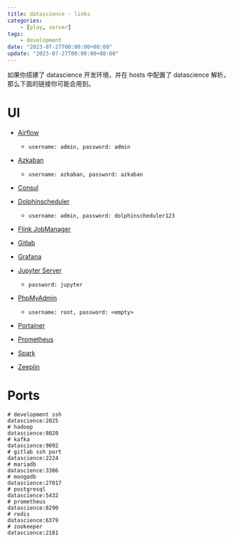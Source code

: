 ```yaml
---
title: datascience - links
categories: 
    - [play, server]
tags:
    - development
date: "2023-07-27T00:00:00+08:00"
update: "2023-07-27T00:00:00+08:00"
---
```

如果你搭建了 datascience 开发环境，并在 hosts 中配置了 datascience 解析，那么下面的链接你可能会用到。
# UI
- [Airflow](http://datascience:8208)
    - `username: admin, password: admin`

- [Azkaban](http://datascience:8261)
    - `username: azkaban, password: azkaban`
- [Consul](http://datascience:8500)
- [Dolphinscheduler](http://datascience:12345/dolphinscheduler/ui)
    - `username: admin, password: dolphinscheduler123`

- [Flink JobManager](http://datascience:8220)
- [Gitlab](http://datascience:8929)
- [Grafana](http://datascience:3000)
- [Jupyter Server](http://datascience:8285)
    - `password: jupyter`
- [PhpMyAdmin](http://datascience:8283)
    - `username: root, password: <empty>`
- [Portainer](http://datascience:8263)
- [Prometheus](http://datascience:8290)
- [Spark](http://datascience:8286)
- [Zeeplin](http://datascience:8280)


# Ports
```shell
# development ssh
datascience:2025
# hadoop
datascience:8020
# kafka
datascience:9092
# gitlab ssh port
datascience:2224
# mariadb
datascience:3306
# mongodb
datascience:27017
# postgresql
datascience:5432
# prometheus
datascience:8290
# redis
datascience:6379
# zookeeper
datascience:2181